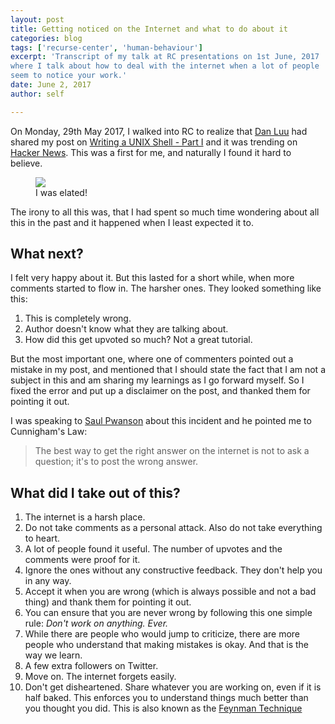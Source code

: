 ```yaml
---
layout: post
title: Getting noticed on the Internet and what to do about it
categories: blog
tags: ['recurse-center', 'human-behaviour']
excerpt: 'Transcript of my talk at RC presentations on 1st June, 2017
where I talk about how to deal with the internet when a lot of people
seem to notice your work.'
date: June 2, 2017
author: self

---
```


On Monday, 29th May 2017, I walked into RC to realize that
[Dan Luu](https://github.com/danluu) had shared my post on
[Writing a UNIX Shell - Part I](/blog/writing-a-unix-shell-part-1/)
and it was trending on
[Hacker News](https://news.ycombinator.com/item?id=14437007). This was
a first for me, and naturally I found it hard to believe.

<figure>
	<img src="{{ site.url }}/images/getting-noticed-on-the-internet/hard_to_believe.png" />
    <figcaption>I was elated!</figcaption>
</figure>

The irony to all this was, that I had spent so much time wondering
about all this in the past and it happened when I least expected it
to.

## What next?

I felt very happy about it. But this lasted for a short while, when more
comments started to flow in. The harsher ones. They looked something
like this:

1. This is completely wrong.
2. Author doesn't know what they are talking about.
3. How did this get upvoted so much? Not a great tutorial.

But the most important one, where one of commenters pointed out a
mistake in my post, and mentioned that I should state the fact that I
am not a subject in this and am sharing my learnings as I go forward
myself. So I fixed the error and put up a disclaimer on the post, and
thanked them for pointing it out.
   
I was speaking to [Saul Pwanson](https://github.com/saulpw/) about
this incident and he pointed me to Cunnigham's Law:

>The best way to get the right answer on the internet is not to ask a
>question; it's to post the wrong answer.

## What did I take out of this?

1. The internet is a harsh place.
2. Do not take comments as a personal attack. Also do not take
   everything to heart.
3. A lot of people found it useful. The number of upvotes and the
   comments were proof for it.
4. Ignore the ones without any constructive feedback. They don't help
   you in any way.
5. Accept it when you are wrong (which is always possible and not a
   bad thing) and thank them for pointing it out.
6. You can ensure that you are never wrong by following this one
   simple rule: _Don't work on anything. Ever._
7. While there are people who would jump to criticize, there are more
   people who understand that making mistakes is okay. And that is the
   way we learn.
8. A few extra followers on Twitter.
9. Move on. The internet forgets easily.
10. Don't get disheartened. Share whatever you are working on, even if
    it is half baked. This enforces you to understand things much
    better than you thought you did. This is also known as the
    [Feynman Technique](https://mattyford.com/blog/2014/1/23/the-feynman-technique-model)
